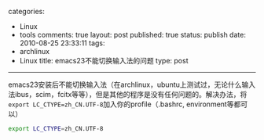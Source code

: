 categories: 
  - Linux
  - tools
comments: true
layout: post
published: true
status: publish
date: 2010-08-25 23:33:11
tags: 
  - archlinux
  - Linux
title: emacs23不能切换输入法的问题
type: post
---

emacs23安装后不能切换输入法（在archlinux，ubuntu上测试过，无论什么输入法ibus，scim，fcitx等等），但是其他的程序是没有任何问题的。解决办法，将`export LC_CTYPE=zh_CN.UTF-8`加入你的profile（.bashrc, environment等都可以）

```sh
export LC_CTYPE=zh_CN.UTF-8
```
